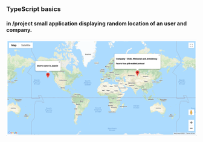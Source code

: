 ### TypeScript basics

#### in /project small application displaying random location of an user and company.

![](./pic/map.png)
